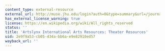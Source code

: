 ```yaml
---
content_type: external-resource
external_url: http://muse.jhu.edu/login?auth=0&type=summary&url=/journals/theatre_journal/v051/51.4blood.html
has_external_license_warning: true
license: https://en.wikipedia.org/wiki/All_rights_reserved
status: ''
title: 'Artslynx International Arts Resources: Theater Resources'
uid: 2e9f9a53-cb05-434a-bb6a-e9e82910ed57
wayback_url: ''
---
```

